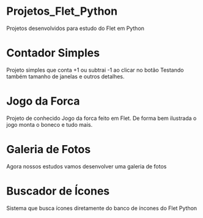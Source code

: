 # Projetos_Flet_Python

Projetos desenvolvidos para estudo do Flet em Python

# Contador Simples

Projeto simples que conta +1 ou subtrai -1 ao clicar no botão
Testando também tamanho de janelas e outros detalhes.

# Jogo da Forca

Projeto de conhecido Jogo da forca feito em Flet.
De forma bem ilustrada o jogo monta o boneco e tudo mais.

# Galeria de Fotos

Agora nossos estudos vamos desenvolver uma galeria de fotos

# Buscador de Ícones

Sistema que busca ícones diretamente do banco de íncones do Flet Python
